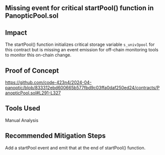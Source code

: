 ## Missing event for critical startPool() function in PanopticPool.sol

## Impact
The startPool() function initializes critical storage variable ```s_univ3pool``` for this contract but is missing an event emission for off-chain monitoring tools to monitor this on-chain change.

## Proof of Concept
https://github.com/code-423n4/2024-04-panoptic/blob/833312ebd600665b577fbd9c03ffa0daf250ed24/contracts/PanopticPool.sol#L291-L327

## Tools Used
Manual Analysis

## Recommended Mitigation Steps
Add a startPool event and emit that at the end of startPool() function.